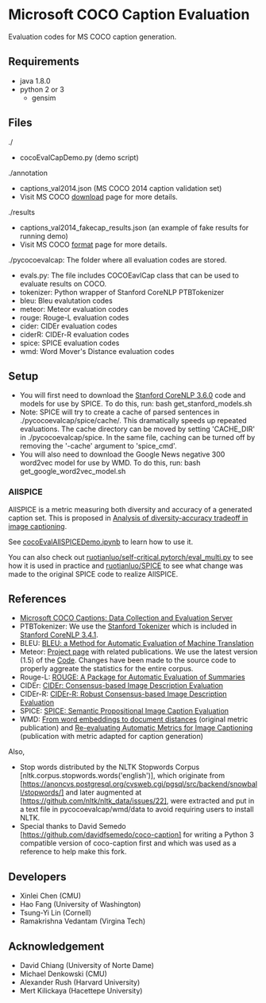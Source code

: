 Microsoft COCO Caption Evaluation
===================

Evaluation codes for MS COCO caption generation.

## Requirements ##
- java 1.8.0
- python 2 or 3
  - gensim

## Files ##
./
- cocoEvalCapDemo.py (demo script)

./annotation
- captions_val2014.json (MS COCO 2014 caption validation set)
- Visit MS COCO [download](http://mscoco.org/dataset/#download) page for more details.

./results
- captions_val2014_fakecap_results.json (an example of fake results for running demo)
- Visit MS COCO [format](http://mscoco.org/dataset/#format) page for more details.

./pycocoevalcap: The folder where all evaluation codes are stored.
- evals.py: The file includes COCOEavlCap class that can be used to evaluate results on COCO.
- tokenizer: Python wrapper of Stanford CoreNLP PTBTokenizer
- bleu: Bleu evalutation codes
- meteor: Meteor evaluation codes
- rouge: Rouge-L evaluation codes
- cider: CIDEr evaluation codes
- ciderR: CIDEr-R evaluation codes
- spice: SPICE evaluation codes
- wmd: Word Mover's Distance evaluation codes

## Setup ##

- You will first need to download the [Stanford CoreNLP 3.6.0](http://stanfordnlp.github.io/CoreNLP/index.html) code and models for use by SPICE. To do this, run:
    bash get_stanford_models.sh
- Note: SPICE will try to create a cache of parsed sentences in ./pycocoevalcap/spice/cache/. This dramatically speeds up repeated evaluations. The cache directory can be moved by setting 'CACHE_DIR' in ./pycocoevalcap/spice. In the same file, caching can be turned off by removing the '-cache' argument to 'spice_cmd'. 
- You will also need to download the Google News negative 300 word2vec model for use by WMD. To do this, run:
    bash get_google_word2vec_model.sh


### AllSPICE
AllSPICE is a metric measuring both diversity and accuracy of a generated caption set. This is proposed in [Analysis of diversity-accuracy tradeoff in image captioning](https://arxiv.org/abs/2002.11848).

See [cocoEvalAllSPICEDemo.ipynb](cocoEvalAllSPICEDemo.ipynb) to learn how to use it.

You can also check out [ruotianluo/self-critical.pytorch/eval_multi.py](https://github.com/ruotianluo/self-critical.pytorch/blob/master/eval_multi.py#L36) to see how it is used in practice and [ruotianluo/SPICE](https://github.com/ruotianluo/SPICE/commit/046d8cf73db93653c0e22fdd0ed65d2106642244) to see what change was made to the original SPICE code to realize AllSPICE.

## References ##

- [Microsoft COCO Captions: Data Collection and Evaluation Server](http://arxiv.org/abs/1504.00325)
- PTBTokenizer: We use the [Stanford Tokenizer](http://nlp.stanford.edu/software/tokenizer.shtml) which is included in [Stanford CoreNLP 3.4.1](http://nlp.stanford.edu/software/corenlp.shtml).
- BLEU: [BLEU: a Method for Automatic Evaluation of Machine Translation](http://www.aclweb.org/anthology/P02-1040.pdf)
- Meteor: [Project page](http://www.cs.cmu.edu/~alavie/METEOR/) with related publications. We use the latest version (1.5) of the [Code](https://github.com/mjdenkowski/meteor). Changes have been made to the source code to properly aggreate the statistics for the entire corpus.
- Rouge-L: [ROUGE: A Package for Automatic Evaluation of Summaries](http://anthology.aclweb.org/W/W04/W04-1013.pdf)
- CIDEr: [CIDEr: Consensus-based Image Description Evaluation](http://arxiv.org/pdf/1411.5726.pdf)
- CIDEr-R: [CIDEr-R: Robust Consensus-based Image Description Evaluation](https://aclanthology.org/2021.wnut-1.39.pdf)
- SPICE: [SPICE: Semantic Propositional Image Caption Evaluation](https://arxiv.org/abs/1607.08822)
- WMD: [From word embeddings to document distances](http://proceedings.mlr.press/v37/kusnerb15.html) (original metric publication) and [Re-evaluating Automatic Metrics for Image Captioning](http://aclweb.org/anthology/E17-1019) (publication with metric adapted for caption generation)

Also,

- Stop words distributed by the NLTK Stopwords Corpus [nltk.corpus.stopwords.words('english')], which originate from [https://anoncvs.postgresql.org/cvsweb.cgi/pgsql/src/backend/snowball/stopwords/] and later augmented at [https://github.com/nltk/nltk_data/issues/22], were extracted and put in a text file in pycocoevalcap/wmd/data to avoid requiring users to install NLTK.
- Special thanks to David Semedo [https://github.com/davidfsemedo/coco-caption] for writing a Python 3 compatible version of coco-caption first and which was used as a reference to help make this fork.

## Developers ##
- Xinlei Chen (CMU)
- Hao Fang (University of Washington)
- Tsung-Yi Lin (Cornell)
- Ramakrishna Vedantam (Virgina Tech)

## Acknowledgement ##
- David Chiang (University of Norte Dame)
- Michael Denkowski (CMU)
- Alexander Rush (Harvard University)
- Mert Kilickaya (Hacettepe University)